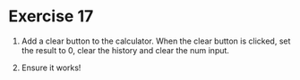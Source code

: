 # Exercise 17

1. Add a clear button to the calculator. When the clear button is clicked, set the result to 0, clear the history and clear the num input.

2. Ensure it works!